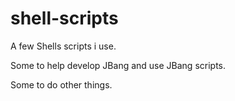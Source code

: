 # shell-scripts

A few Shells scripts i use.

Some to help develop JBang and use JBang scripts.

Some to do other things.
